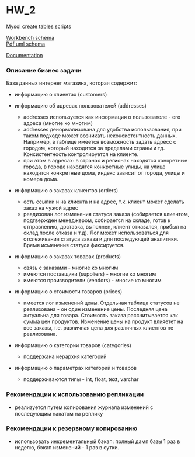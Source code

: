 # HW_2

[Mysql create tables scripts](https://github.com/axreldable/otus_db_2020_04_starikov/blob/master/hw_2/create_tables_mysql.sql)

[Workbench schema](https://github.com/axreldable/otus_db_2020_04_starikov/blob/master/hw_2/db_schema.mwb)  
[Pdf uml schema](https://github.com/axreldable/otus_db_2020_04_starikov/blob/master/hw_2/db_schema.pdf)

[Documentation](https://github.com/axreldable/otus_db_2020_04_starikov/tree/master/hw_2/report_2020-06-28)

### Описание бизнес задачи
База данных интернет магазина, которая содержит:
- информацию о клиентах (customers)
- информацию об адресах пользователей (addresses)
    - addresses используется как информация о пользователе - его адреса (многие ко многим)
    - addresses денормализована для удобства использования, при таком подходе может возникать неконсистентность данных. 
    Например, в таблице имеется возможность задать адресс с городом, который находится за пределами страны и тд. 
    Консистентность контролируется на клиенте.
    - при этом в адресах: в странах и регионах находятся конкретные города, в городе находятся конкретные улицы, 
    на улице находятся конкретные дома, индекс зависит от города, улицы и номера дома.
    
- информацию о заказах клиентов (orders)
    - есть ссылки и на клиента и на адрес, т.к. клиент может сделать заказ на чужой адрес
    - реадизован лог изменения статуса заказа (собирается клиентом, подтвержден менеджером, собирается на складе, 
    готов к отправлению, доставка, выполнен, клиент отказался, прибыл на склад после отказа и т.д). 
    Лог может использоваться для отслеживания статуса заказа и для последующей аналитики. 
    Время исменения статуса фиксируется.
- информацию о заказах товарах (products)
    - связь с заказами - многие ко многим
    - имеются поставщики (suppliers) - многие ко многим
    - имеются производители (vendors) - многие ко многим
- информацию о стоимости товаров (prices)
    - имеется лог изменений цены. Отдельная таблица статусов не реализована - он один изменение цены. 
    Последняя цена актуальна для товара. Стоимость заказа рассчитывается как сумма цен продуктов. 
    Изменение цены на продукт влияетет на все заказы, т.е. различная цена для различных клиентов не реализована.
- информацию о категории товаров (categories)
    - поддержана иерархия категорий
- информацию о параметрах категорий и товаров
    - поддерживаются типы - int, float, text, varchar
    

### Рекомендации к использованию репликации
- реализуется путем копирования журнала изменений с последующим накатом на реплику

### Рекомендации к резервному копированию
- использовать инкрементальный бэкап: полный дамп базы 1 раз в неделю, бэкап изменений - 1 раз в сутки.

